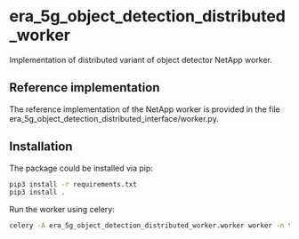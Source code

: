 # era_5g_object_detection_distributed_worker

Implementation of distributed variant of object detector NetApp worker. 

## Reference implementation

The reference implementation of the NetApp worker is provided in the file era_5g_object_detection_distributed_interface/worker.py.

## Installation

The package could be installed via pip:

```bash
pip3 install -r requirements.txt
pip3 install .
```

Run the worker using celery:
```bash
celery -A era_5g_object_detection_distributed_worker.worker worker -n test --concurrency 1 -P solo 
```
